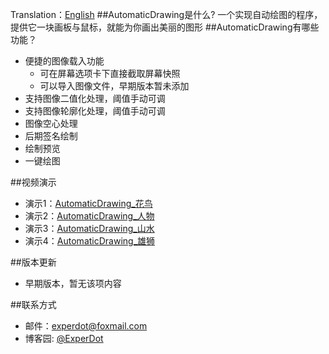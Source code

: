 Translation：[English](./README-EN.md)
##AutomaticDrawing是什么?
一个实现自动绘图的程序，提供它一块画板与鼠标，就能为你画出美丽的图形
##AutomaticDrawing有哪些功能？

* 便捷的图像载入功能
    *  可在屏幕选项卡下直接截取屏幕快照
    *  可以导入图像文件，早期版本暂未添加
* 支持图像二值化处理，阈值手动可调
* 支持图像轮廓化处理，阈值手动可调
* 图像空心处理
* 后期签名绘制
* 绘制预览
* 一键绘图

##视频演示
* 演示1：[AutomaticDrawing_花鸟](http://v.youku.com/v_show/id_XMTUwNTI5MTAwMA==.html)
* 演示2：[AutomaticDrawing_人物](http://v.youku.com/v_show/id_XMTUwNjI2NzkwOA==.html)
* 演示3：[AutomaticDrawing_山水](http://v.youku.com/v_show/id_XMTUwODg2MTUxNg==.html)
* 演示4：[AutomaticDrawing_雄狮](http://v.youku.com/v_show/id_XMTUxNDk5OTgxNg==.html)

##版本更新
* 早期版本，暂无该项内容

##联系方式
* 邮件：experdot@foxmail.com
* 博客园: [@ExperDot](http://www.cnblogs.com/experdot/)

